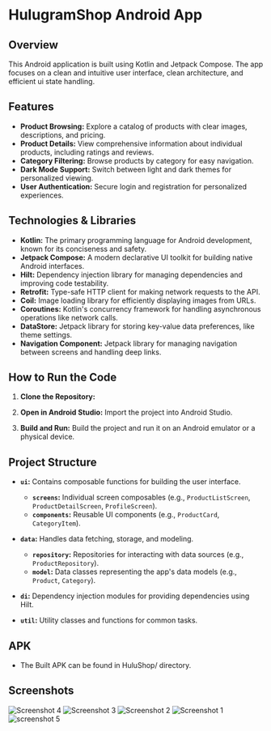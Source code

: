 # HulugramShop Android App

## Overview

This Android application is built using Kotlin and Jetpack Compose. The app focuses on a clean and intuitive user interface, clean architecture, and efficient ui state handling.

## Features

* **Product Browsing:** Explore a catalog of products with clear images, descriptions, and pricing.
* **Product Details:** View comprehensive information about individual products, including ratings and reviews.
* **Category Filtering:** Browse products by category for easy navigation.
* **Dark Mode Support:** Switch between light and dark themes for personalized viewing.
* **User Authentication:** Secure login and registration for personalized experiences.

## Technologies & Libraries

* **Kotlin:** The primary programming language for Android development, known for its conciseness and safety.
* **Jetpack Compose:** A modern declarative UI toolkit for building native Android interfaces.
* **Hilt:** Dependency injection library for managing dependencies and improving code testability.
* **Retrofit:** Type-safe HTTP client for making network requests to the API.
* **Coil:** Image loading library for efficiently displaying images from URLs.
* **Coroutines:** Kotlin's concurrency framework for handling asynchronous operations like network calls.
* **DataStore:** Jetpack library for storing key-value data preferences, like theme settings.
* **Navigation Component:** Jetpack library for managing navigation between screens and handling deep links.

## How to Run the Code

1. **Clone the Repository:**

2. **Open in Android Studio:** Import the project into Android Studio.

3. **Build and Run:** Build the project and run it on an Android emulator or a physical device.

## Project Structure

* **`ui`:** Contains composable functions for building the user interface.
    * **`screens`:** Individual screen composables (e.g., `ProductListScreen`, `ProductDetailScreen`, `ProfileScreen`).
    * **`components`:** Reusable UI components (e.g., `ProductCard`, `CategoryItem`).

* **`data`:** Handles data fetching, storage, and modeling.
    * **`repository`:** Repositories for interacting with data sources (e.g., `ProductRepository`).
    * **`model`:** Data classes representing the app's data models (e.g., `Product`, `Category`).

* **`di`:** Dependency injection modules for providing dependencies using Hilt.

* **`util`:** Utility classes and functions for common tasks.

## APK

* The Built APK can be found in HuluShop/ directory.

## Screenshots 


![Screenshot 4](https://github.com/Seme30/HuluShop/assets/83661382/829c558e-af8e-4a76-918c-ac9e9743e2db)
![Screenshot 3](https://github.com/Seme30/HuluShop/assets/83661382/22ca4eb3-2449-43f5-8bc9-35f8831ff2fb)
![Screenshot 2](https://github.com/Seme30/HuluShop/assets/83661382/159cfa0d-a85b-4ade-a30e-ca06774bb922)
![Screenshot 1](https://github.com/Seme30/HuluShop/assets/83661382/14a47aec-6616-49a1-a7fb-78cb18d3f8db)
![screenshot 5](https://github.com/Seme30/HuluShop/assets/83661382/12d81962-87ec-4f2a-b328-28fc34ba611f)

